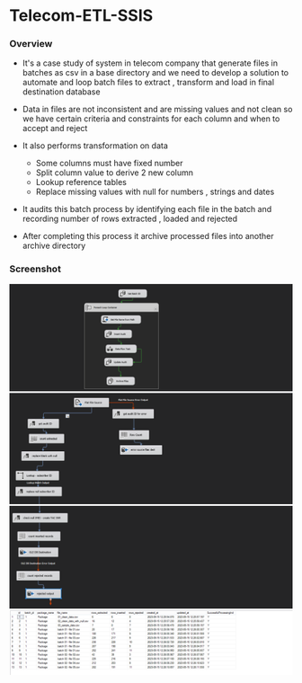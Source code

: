 # Telecom-ETL-SSIS

### Overview
- It's a case study  of system  in telecom company  that generate files in batches as csv in a base directory and we need to develop a solution to automate and loop batch files to extract  , transform and load in final destination database

- Data in files are not inconsistent and are missing values and not clean so we have certain criteria and constraints for each column and when to accept and reject

- It also performs transformation on data
	* Some columns must have fixed number
	* Split column value to derive 2 new column
	* Lookup reference tables
	* Replace missing values with null for numbers , strings and dates

- It audits this batch process by identifying each file in the batch and recording number of rows extracted , loaded and rejected

- After completing this process it archive processed files into another archive directory

### Screenshot

![Screenshot: ](Img/1.PNG )
![Screenshot: ](Img/2.PNG )
![Screenshot: ](Img/3.PNG )
![Screenshot: ](Img/4.PNG )